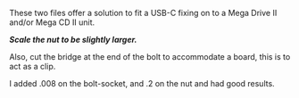 These two files offer a solution to fit a USB-C fixing on to a Mega Drive II and/or Mega CD II unit.

***Scale the nut to be slightly larger.***

Also, cut the bridge at the end of the bolt to accommodate a board, this is to act as a clip.

I added .008 on the bolt-socket, and .2 on the nut and had good results.
